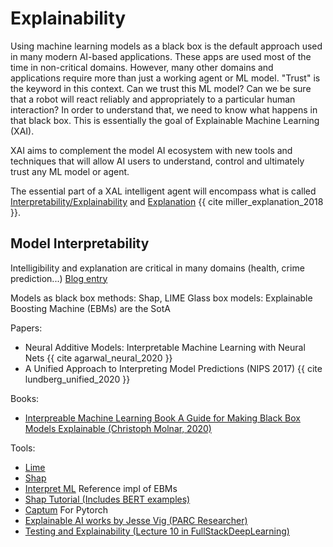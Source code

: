 # Explainability

Using machine learning models as a black box is the default approach used in many modern AI-based applications. These apps
are used most of the time in non-critical domains. However, many other domains and applications require more than just 
a working agent or ML model. "Trust" is the keyword in this context. Can we trust this ML model? Can we be sure that 
a robot will react reliably and appropriately to a particular human interaction? In order to understand
that, we need to know what happens in that black box. This is essentially the goal of Explainable Machine Learning (XAI). 

XAI aims to complement the model AI ecosystem with new tools and techniques that will allow AI users to understand, 
control and ultimately trust any ML model or agent.
 
The essential part of a XAL intelligent agent will encompass what is called [Interpretability/Explainability](vocabulary.md#Interpretability)
and [Explanation](vocabulary.md#Explanation) {{ cite miller_explanation_2018 }}.


## Model Interpretability
Intelligibility and explanation are critical in many domains (health, crime prediction...) [Blog entry](https://medium.com/analytics-vidhya/model-interpretation-with-microsofts-interpret-ml-85aa0ad697ae)

Models as black box methods: Shap, LIME
Glass box models: Explainable Boosting Machine (EBMs) are the SotA

Papers:

* Neural Additive Models: Interpretable Machine Learning with Neural Nets {{ cite agarwal_neural_2020 }}
* A Unified Approach to Interpreting Model Predictions (NIPS 2017) {{ cite lundberg_unified_2020 }}

Books:
* [Interpreable Machine Learning Book A Guide for Making Black Box Models Explainable (Christoph Molnar, 2020)](https://christophm.github.io/interpretable-ml-book/)

Tools:
* [Lime](https://github.com/marcotcr/lime)
* [Shap](https://github.com/slundberg/shap)
* [Interpret ML](https://github.com/interpretml/interpret) Reference impl of EBMs
* [Shap Tutorial (Includes BERT examples)](https://nbviewer.jupyter.org/github/slundberg/shap/blob/master/notebooks/general/Explainable%20AI%20with%20Shapley%20Values.ipynb)
* [Captum](https://captum.ai/) For Pytorch
* [Explainable AI works by Jesse Vig (PARC Researcher)](https://jessevig.com/)
* [Testing and Explainability (Lecture 10 in FullStackDeepLearning)](https://fullstackdeeplearning.com/spring2021/lecture-10/)
